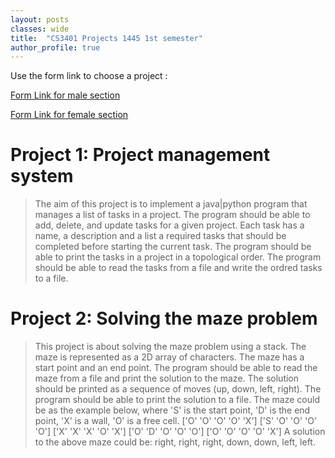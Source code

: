 ```yaml
---
layout: posts
classes: wide
title:  "CS3401 Projects 1445 1st semester"
author_profile: true
---
```

Use the form link to choose a project : 

[Form Link for male section](https://forms.gle/epTUNa6T51AF1vSp6)

[Form Link for female section](https://forms.gle/fKY6qwwh6shRWEVN8)

# Project 1: Project management system
> The aim of this project is to implement a java|python program that manages a list of tasks in a project. The program should be able to add, delete, and update tasks for a given project. Each task has a name, a description and a list a required tasks that should be completed before starting the current task. The program should be able to print the tasks in a project in a topological order. The program should be able to read the tasks from a file and write the ordred tasks to a file. 

# Project 2: Solving the maze problem
> This project is about solving the maze problem using a stack. The maze is represented as a 2D array of characters. The maze has a start point and an end point. The program should be able to read the maze from a file and print the solution to the maze. The solution should be printed as a sequence of moves (up, down, left, right). The program should be able to print the solution to a file.
> The maze could be as the example below, where 'S' is the start point, 'D' is the end point, 'X' is a wall, 'O' is a free cell. 
>  ['O' 'O' 'O' 'O' 'X']
>  ['S' 'O' 'O' 'O' 'O']
>  ['X' 'X' 'X' 'O' 'X']
>  ['O' 'D' 'O' 'O' 'O']
>  ['O' 'O' 'O' 'O' 'X']
> A solution to the above maze could be: right, right, right, down, down, left, left.

